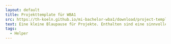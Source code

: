 ```yaml
---
layout: default
title: Projekttemplate für WBA1
src: https://th-koeln.github.io/mi-bachelor-wba1/download/project-template.zip
text: Eine kleine Blaupause für Projekte. Enthalten sind eine sinnvolle Verzeichnisstruktur, CSS Strukturen und eine rudimentäre HTML Struktur.
tags:
  - Helper
---
```

